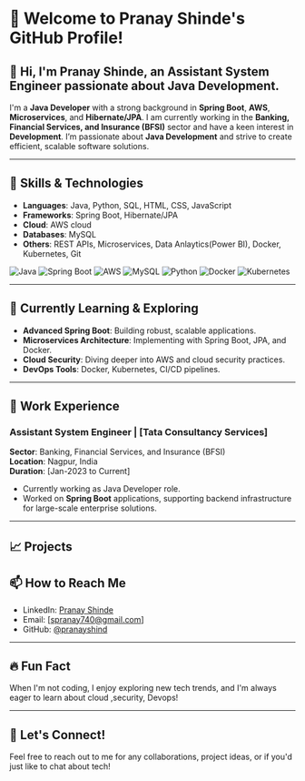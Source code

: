 # 💫 Welcome to Pranay Shinde's GitHub Profile!  

## 👋 Hi, I'm Pranay Shinde, an Assistant System Engineer passionate about Java Development.

I'm a **Java Developer** with a strong background in **Spring Boot**, **AWS**, **Microservices**, and **Hibernate/JPA**. I am currently working in the **Banking, Financial Services, and Insurance (BFSI)** sector and have a keen interest in **Development**. I’m passionate about **Java Development** and strive to create efficient, scalable software solutions.

---

## 🚀 Skills & Technologies

- **Languages**: Java, Python, SQL, HTML, CSS, JavaScript
- **Frameworks**: Spring Boot, Hibernate/JPA
- **Cloud**: AWS cloud
- **Databases**: MySQL
- **Others**: REST APIs, Microservices, Data Anlaytics(Power BI), Docker, Kubernetes, Git

![Java](https://img.shields.io/badge/-Java-007396?style=flat-square&logo=java&logoColor=white)
![Spring Boot](https://img.shields.io/badge/-Spring%20Boot-6DB33F?style=flat-square&logo=spring&logoColor=white)
![AWS](https://img.shields.io/badge/-AWS-232F3E?style=flat-square&logo=amazon-aws)
![MySQL](https://img.shields.io/badge/-MySQL-4479A1?style=flat-square&logo=mysql&logoColor=white)
![Python](https://img.shields.io/badge/-Python-3776AB?style=flat-square&logo=python&logoColor=white)
![Docker](https://img.shields.io/badge/-Docker-2496ED?style=flat-square&logo=docker&logoColor=white)
![Kubernetes](https://img.shields.io/badge/-Kubernetes-326CE5?style=flat-square&logo=kubernetes&logoColor=white)

---

## 🌱 Currently Learning & Exploring

- **Advanced Spring Boot**: Building robust, scalable applications.
- **Microservices Architecture**: Implementing with Spring Boot, JPA, and Docker.
- **Cloud Security**: Diving deeper into AWS and cloud security practices.
- **DevOps Tools**: Docker, Kubernetes, CI/CD pipelines.

---

## 💼 Work Experience

### Assistant System Engineer | **[Tata Consultancy Services]**  
**Sector**: Banking, Financial Services, and Insurance (BFSI)  
**Location**: Nagpur, India  
**Duration**: [Jan-2023 to Current]

- Currently working as Java Developer role.
- Worked on **Spring Boot** applications, supporting backend infrastructure for large-scale enterprise solutions.

---

## 📈 Projects
<!--
🌐 **[Project Name](link-to-project)**: A brief description of your project, technologies used, and your role in it.
📊 **[Project Name](link-to-project)**: Another project that showcases your skills and experience.

-->

## 📫 How to Reach Me

- LinkedIn: [Pranay Shinde](https://www.linkedin.com/in/pranayshinde7)
- Email: [spranay740@gmail.com]
- GitHub: [@pranayshind](https://github.com/pranayshind)

---

## 🔥 Fun Fact

When I'm not coding, I enjoy exploring new tech trends, and I'm always eager to learn about cloud ,security, Devops!

---

## 💬 Let's Connect!

Feel free to reach out to me for any collaborations, project ideas, or if you'd just like to chat about tech!
